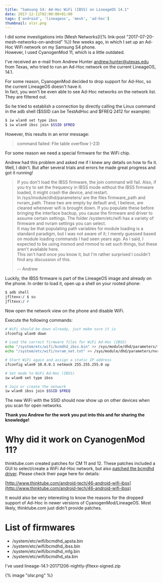 ```yaml
---
title: "Samsung S4: Ad-Hoc WiFi (IBSS) on LineageOS 14.1"
date: 2017-12-11T02:00:00+01:00
tags: ['android', 'lineageos', 'mesh', 'ad-hoc']
thumbnail: olsr.png
---
```


I did some investigations into [Mesh Networks]({% link-post "2017-07-20-mesh-networks-on-android" %}) few weeks ago, in which I set up an Ad-Hoc WiFi network on my Samsung S4 phone.  
However, I used CyanogenMod 11, which is a little outdated.

I've received an e-mail from Andrew Hunter <andrew.hunter@utexas.edu> from Texas, who tried to run an Ad-Hoc network on the current LineageOS, 14.1.  

For some reason, CyanogenMod decided to drop support for Ad-Hoc, so the current LineageOS doesn't have it.  
In fact, you won't be even able to see Ad-Hoc networks on the network list. They are filtered out.

So he tried to establish a connection by directly calling the Linux command in the adb shell ($SSID can be TestAdHoc and $FREQ 2412 for example):

```bash
$ iw wlan0 set type ibss
$ iw wlan0 ibss join $SSID $FREQ
```

However, this results in an error message:

> command failed: File table overflow (-23)

For some reason we need a special firmware for the WiFi chip.

Andrew had this problem and asked me if I knew any details on how to fix it.  
Well, I didn't. But after several trials and errors he made great progress and got it running!

> If you don't load the IBSS firmware, the join command will fail. Also, if you try to set the frequency in IBSS mode without the IBSS firmware loaded, it might crash the device, and restart.  
> In /sys/module/dhd/parameters/ are the files firmware_path and nvram_path. These two are empty by default and, I believe, are cleared whenever wifi is brought down. If you populate these before bringing the interface backup, you cause the firmware and driver to assume certain settings. The folder /system/etc/wifi has a variety of firmware and nvram settings you can select.  
> It may be that populating path variables for module loading is a standard paradigm, but I was not aware of it; I merely guessed based on module loading commands I had seen years ago. As I said, I expected to be using insmod and rmmod to set such things, but these aren't available here.  
> This isn't hard once you know it, but I'm rather surprised I couldn't find any discussion of this.
>
> -- Andrew

Luckily, the IBSS firmware is part of the LineageOS image and already on the phone.
In order to load it, open up a shell on your rooted phone:

```bash
$ adb shell
jfltexx:/ $ su
jfltexx:/ #
```

Now open the network view on the phone and disable WiFi.

Execute the following commands:

```bash
# WiFi should be down already, just make sure it is
ifconfig wlan0 down

# Load the correct firmware files for WiFi Ad-Hoc (IBSS)
echo "/system/etc/wifi/bcmdhd_ibss.bin" >> /sys/module/dhd/parameters/firmware_path
echo "/system/etc/wifi/nvram_net.txt" >> /sys/module/dhd/parameters/nvram_path

# Start WiFi again and assign a static IP address
ifconfig wlan0 10.0.0.1 netmask 255.255.255.0 up

# Set mode to WiFi Ad-Hoc (IBSS)
iw wlan0 set type ibss

# Join or create the network
iw wlan0 ibss join $SSID $FREQ
```

The new WiFi with the SSID should now show up on other devices when you scan for open networks.

**Thank you Andrew for the work you put into this and for sharing the knowledge!**

# Why did it work on CyanogenMod 11?

thinktube.com created patches for CM 11 and 12.
These patches included a GUI to select/create a WiFi Ad-Hoc network, but also [patched the bcmdhd driver](http://www.thinktube.com/files/android-ibss/patches/kernel-samsung-tuna-0001-bcmdhd-Enable-Ad-Hoc-IBSS-mode.patch).
Please check their page here for details:

[http://www.thinktube.com/android-tech/46-android-wifi-ibss](http://www.thinktube.com/android-tech/46-android-wifi-ibss)

It would also be very interesting to know the reasons for the dropped support of Ad-Hoc in newer versions of CyanogenMod/LineageOS.
Most likely, thinktube.com just didn't provide patches.

# List of firmwares

- /system/etc/wifi/bcmdhd_apsta.bin
- /system/etc/wifi/bcmdhd_ibss.bin
- /system/etc/wifi/bcmdhd_mfg.bin
- /system/etc/wifi/bcmdhd_sta.bin

I've used lineage-14.1-20171206-nightly-jfltexx-signed.zip

{% image "olsr.png" %}

